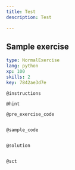 ```yaml
---
title: Test
description: Test

---
```

## Sample exercise

```yaml
type: NormalExercise
lang: python
xp: 100
skills: 2
key: 7842ae3d7e
```


`@instructions`

`@hint`

`@pre_exercise_code`
```{python}

```

`@sample_code`
```{python}

```

`@solution`
```{python}

```

`@sct`
```{python}

```
